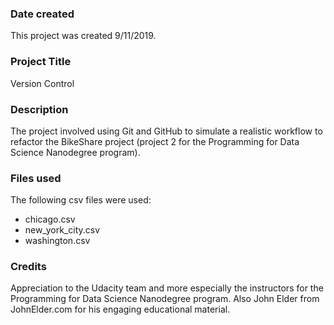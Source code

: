 ### Date created
This project was created 9/11/2019.

### Project Title
Version Control

### Description
The project involved using Git and GitHub to simulate a realistic workflow to refactor the BikeShare project (project 2 for the Programming for Data Science Nanodegree program).

### Files used
The following csv files were used:
* chicago.csv
* new_york_city.csv
* washington.csv

### Credits
Appreciation to the Udacity team and more especially the instructors for the Programming for Data Science Nanodegree program. Also John Elder from JohnElder.com for his engaging educational material.
